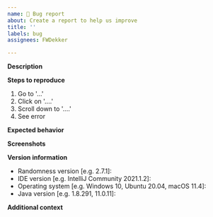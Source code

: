 ```yaml
---
name: 🐞 Bug report
about: Create a report to help us improve
title: ''
labels: bug
assignees: FWDekker

---
```


**Description**
<!-- A clear and concise description of what the bug is. -->

**Steps to reproduce**
<!-- A clear and concise explanation of how to trigger the bug. -->
1. Go to '...'
2. Click on '....'
3. Scroll down to '....'
4. See error

**Expected behavior**
<!-- A clear and concise description of what you expected to happen. -->

**Screenshots**
<!-- If applicable, add screenshots to help explain your problem. -->

**Version information**
 - Randomness version [e.g. 2.7.1]: <!-- Check `Settings -> Plugins` in your IDE and search for `Randomness` -->
 - IDE version [e.g. IntelliJ Community 2021.1.2]: <!-- Check `Help -> About` in your IDE -->
 - Operating system [e.g. Windows 10, Ubuntu 20.04, macOS 11.4]: <!-- Use a search engine for help if you don't know -->
 - Java version [e.g. 1.8.291, 11.0.11]: <!-- Run `java -version` in a terminal or check https://www.java.com/en/download/help/version_manual.xml -->

**Additional context**
<!-- Add any other context about the problem here. -->
